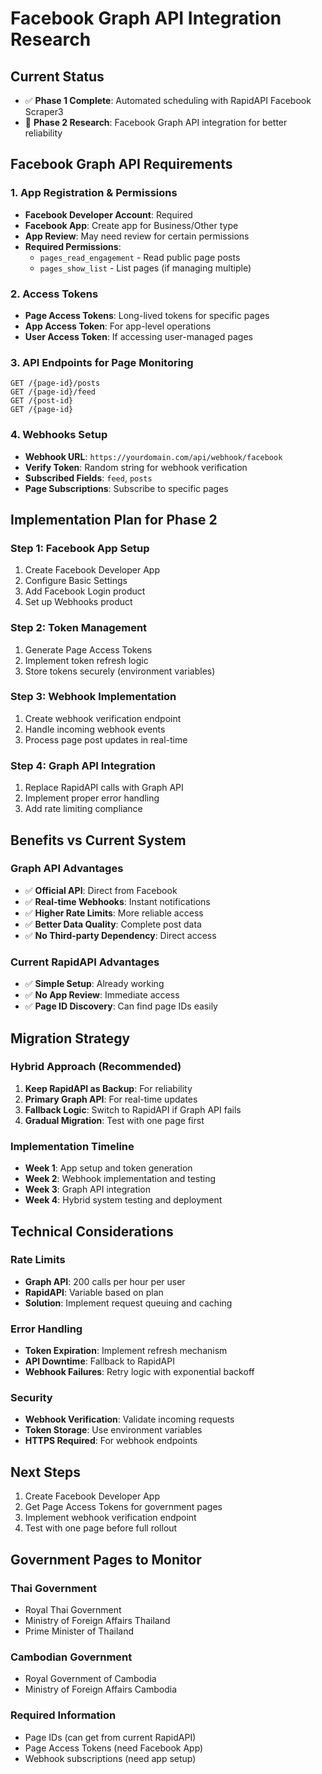 # Facebook Graph API Integration Research

## Current Status
- ✅ **Phase 1 Complete**: Automated scheduling with RapidAPI Facebook Scraper3
- 🔄 **Phase 2 Research**: Facebook Graph API integration for better reliability

## Facebook Graph API Requirements

### 1. App Registration & Permissions
- **Facebook Developer Account**: Required
- **Facebook App**: Create app for Business/Other type
- **App Review**: May need review for certain permissions
- **Required Permissions**:
  - `pages_read_engagement` - Read public page posts
  - `pages_show_list` - List pages (if managing multiple)

### 2. Access Tokens
- **Page Access Tokens**: Long-lived tokens for specific pages
- **App Access Token**: For app-level operations
- **User Access Token**: If accessing user-managed pages

### 3. API Endpoints for Page Monitoring
```
GET /{page-id}/posts
GET /{page-id}/feed  
GET /{post-id}
GET /{page-id}
```

### 4. Webhooks Setup
- **Webhook URL**: `https://yourdomain.com/api/webhook/facebook`
- **Verify Token**: Random string for webhook verification
- **Subscribed Fields**: `feed`, `posts`
- **Page Subscriptions**: Subscribe to specific pages

## Implementation Plan for Phase 2

### Step 1: Facebook App Setup
1. Create Facebook Developer App
2. Configure Basic Settings
3. Add Facebook Login product
4. Set up Webhooks product

### Step 2: Token Management
1. Generate Page Access Tokens
2. Implement token refresh logic
3. Store tokens securely (environment variables)

### Step 3: Webhook Implementation
1. Create webhook verification endpoint
2. Handle incoming webhook events
3. Process page post updates in real-time

### Step 4: Graph API Integration
1. Replace RapidAPI calls with Graph API
2. Implement proper error handling
3. Add rate limiting compliance

## Benefits vs Current System

### Graph API Advantages
- ✅ **Official API**: Direct from Facebook
- ✅ **Real-time Webhooks**: Instant notifications
- ✅ **Higher Rate Limits**: More reliable access
- ✅ **Better Data Quality**: Complete post data
- ✅ **No Third-party Dependency**: Direct access

### Current RapidAPI Advantages
- ✅ **Simple Setup**: Already working
- ✅ **No App Review**: Immediate access
- ✅ **Page ID Discovery**: Can find page IDs easily

## Migration Strategy

### Hybrid Approach (Recommended)
1. **Keep RapidAPI as Backup**: For reliability
2. **Primary Graph API**: For real-time updates
3. **Fallback Logic**: Switch to RapidAPI if Graph API fails
4. **Gradual Migration**: Test with one page first

### Implementation Timeline
- **Week 1**: App setup and token generation
- **Week 2**: Webhook implementation and testing
- **Week 3**: Graph API integration
- **Week 4**: Hybrid system testing and deployment

## Technical Considerations

### Rate Limits
- **Graph API**: 200 calls per hour per user
- **RapidAPI**: Variable based on plan
- **Solution**: Implement request queuing and caching

### Error Handling
- **Token Expiration**: Implement refresh mechanism
- **API Downtime**: Fallback to RapidAPI
- **Webhook Failures**: Retry logic with exponential backoff

### Security
- **Webhook Verification**: Validate incoming requests
- **Token Storage**: Use environment variables
- **HTTPS Required**: For webhook endpoints

## Next Steps
1. Create Facebook Developer App
2. Get Page Access Tokens for government pages
3. Implement webhook verification endpoint
4. Test with one page before full rollout

## Government Pages to Monitor

### Thai Government
- Royal Thai Government
- Ministry of Foreign Affairs Thailand  
- Prime Minister of Thailand

### Cambodian Government
- Royal Government of Cambodia
- Ministry of Foreign Affairs Cambodia

### Required Information
- Page IDs (can get from current RapidAPI)
- Page Access Tokens (need Facebook App)
- Webhook subscriptions (need app setup)